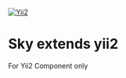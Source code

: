 [![Yii2](https://img.shields.io/badge/Powered_by-Yii_Framework-green.svg?style=flat)](http://www.yiiframework.com/)
# Sky extends yii2
For Yii2 Component only
